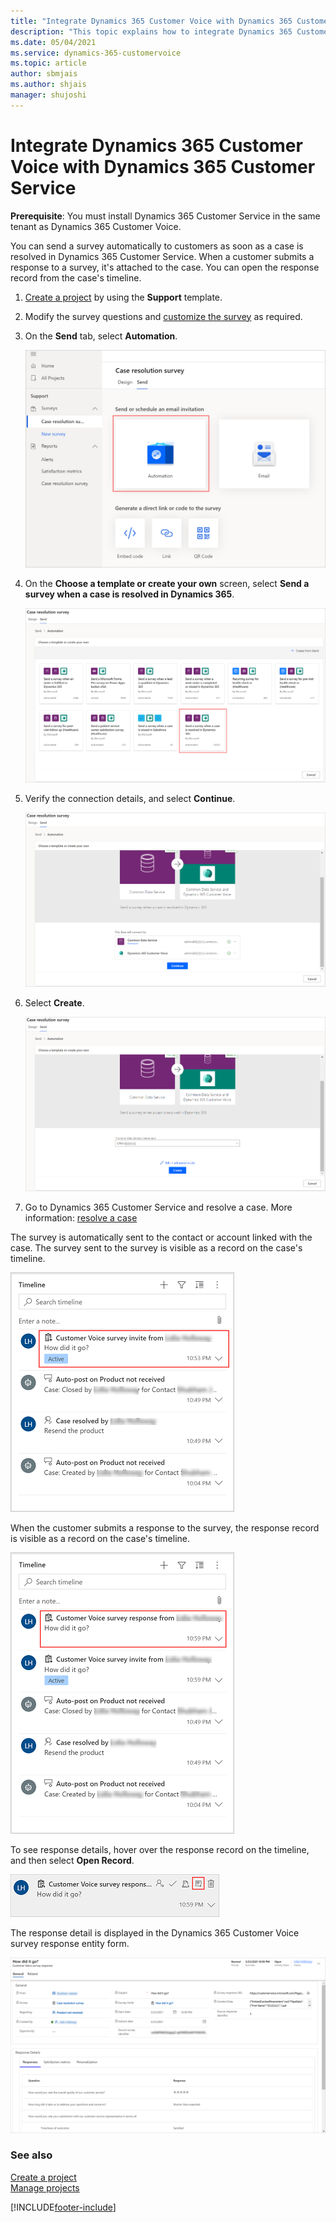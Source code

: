 ```yaml
---
title: "Integrate Dynamics 365 Customer Voice with Dynamics 365 Customer Service | MicrosoftDocs"
description: "This topic explains how to integrate Dynamics 365 Customer Voice with Dynamics 365 Customer Service and send a survey automatically to customers on case resolution."
ms.date: 05/04/2021
ms.service: dynamics-365-customervoice
ms.topic: article
author: sbmjais
ms.author: shjais
manager: shujoshi
---
```


# Integrate Dynamics 365 Customer Voice with Dynamics 365 Customer Service

**Prerequisite**: You must install Dynamics 365 Customer Service in the same tenant as Dynamics 365 Customer Voice. 

You can send a survey automatically to customers as soon as a case is resolved in Dynamics 365 Customer Service. When a customer submits a response to a survey, it's attached to the case. You can open the response record from the case's timeline.

1.	[Create a project](create-project.md) by using the **Support** template.

2.	Modify the survey questions and [customize the survey](create-survey.md#customize-a-survey) as required.

3.	On the **Send** tab, select **Automation**.

    ![Select Automation to create a flow](media/select-automation.png "Select Automation to create a flow")

4.	On the **Choose a template or create your own** screen, select **Send a survey when a case is resolved in Dynamics 365**.

    ![Select an Automation template](media/select-automation-template.png "Select an Automation template")

5.	Verify the connection details, and select **Continue**.

    ![Verify the connection details](media/verify-connection.png "Verify the connection details")

6.	Select **Create**.

    ![Create the flow](media/create-flow.png "Create the flow")

7.	Go to Dynamics 365 Customer Service and resolve a case. More information: [resolve a case](/customer-service/customer-service-hub-user-guide-resolve-cancel-reassign-a-case)

The survey is automatically sent to the contact or account linked with the case. The survey sent to the survey is visible as a record on the case's timeline.

![Survey invitation on the case's timeline](media/survey-case-timeline.png "Survey invitation on the case's timeline")

When the customer submits a response to the survey, the response record is visible as a record on the case's timeline.

![Survey response on the case's timeline](media/survey-response-case-timeline.png "Survey response on the case's timeline")

To see response details, hover over the response record on the timeline, and then select **Open Record**.

![See survey response details](media/response-details-timeline.png "See survey response details")

The response detail is displayed in the Dynamics 365 Customer Voice survey response entity form.

![See survey response details in Dynamics 365](media/response-record-crm.png "See survey response details in Dynamics 365")

### See also

[Create a project](create-project.md)<br>
[Manage projects](manage-projects.md)

[!INCLUDE[footer-include](includes/footer-banner.md)]
